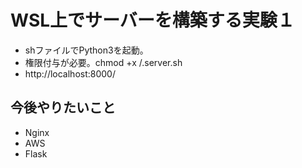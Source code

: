 # WSL上でサーバーを構築する実験１
* shファイルでPython3を起動。
* 権限付与が必要。chmod +x /.server.sh
* http://localhost:8000/

## 今後やりたいこと
* Nginx
* AWS
* Flask
